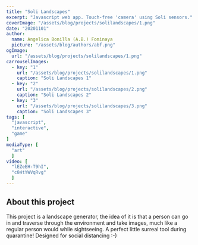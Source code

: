 ```yaml
---
title: "Soli Landscapes"
excerpt: "Javascript web app. Touch-free 'camera' using Soli sensors."
coverImage: "/assets/blog/projects/solilandscapes/1.png"
date: "20201101"
author:
  name: Angelica Bonilla (A.B.) Fominaya
  picture: "/assets/blog/authors/abf.png"
ogImage:
  url: "/assets/blog/projects/solilandscapes/1.png"
carrouselImages:
  - key: "1"
    url: "/assets/blog/projects/solilandscapes/1.png"
    caption: "Soli Landscapes 1"
  - key: "2"
    url: "/assets/blog/projects/solilandscapes/2.png"
    caption: "Soli Landscapes 2"
  - key: "3"
    url: "/assets/blog/projects/solilandscapes/3.png"
    caption: "Soli Landscapes 3"
tags: [
  "javascript",
  "interactive",
  "game"
]
mediaType: [
  "art"
  ]
video: [
  "lEZeEH-T9hI",
  "c84tYWVqRvg"
  ]
---    
```

## About this project 
This project is a landscape generator, the idea of it is that a 
person can go in and traverse through the environment and take images,
 much like a regular person would while sightseeing. A perfect little
 surreal tool during quarantine! Designed for social distancing :-)